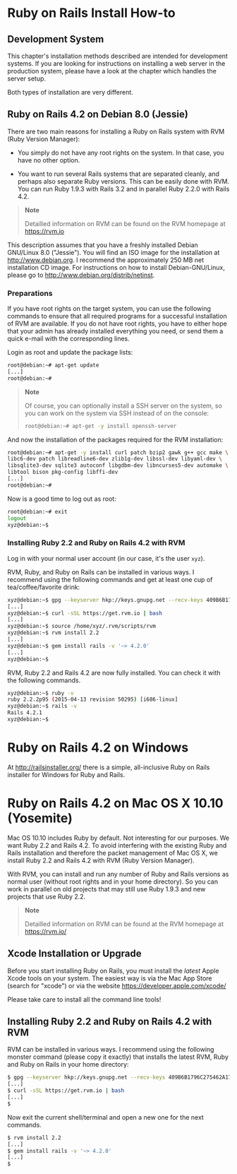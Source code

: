 # Ruby on Rails Install How-to

## Development System

This chapter's installation methods described are intended for
development systems. If you are looking for instructions on installing a
web server in the production system, please have a look at the chapter which handles the server setup.

Both types of installation are very different.

## Ruby on Rails 4.2 on Debian 8.0 (Jessie)

There are two main reasons for installing a Ruby on Rails system with
RVM (Ruby Version Manager):

-   You simply do not have any root rights on the system. In that case,
    you have no other option.

-   You want to run several Rails systems that are separated cleanly,
    and perhaps also separate Ruby versions. This can be easily done
    with RVM. You can run Ruby 1.9.3 with Rails
    3.2 and in parallel Ruby 2.2.0 with Rails 4.2.

> **Note**
>
> Detailled information on RVM can be found on the RVM homepage at
> https://rvm.io

This description assumes that you have a freshly installed Debian
GNU/Linux 8.0 ("Jessie"). You will find an ISO image for the
installation at http://www.debian.org. I recommend the approximately
250 MB net installation CD image. For instructions on how to install
Debian-GNU/Linux, please go to http://www.debian.org/distrib/netinst.

### Preparations

If you have root rights on the target system, you can use the following
commands to ensure that all required programs for a successful
installation of RVM are available. If you do not have root rights, you
have to either hope that your admin has already installed everything you
need, or send them a quick e-mail with the corresponding lines.

Login as root and update the package lists:

```bash
root@debian:~# apt-get update
[...]
root@debian:~#
```

> **Note**
>
> Of course, you can optionally install a SSH server on the system, so
> you can work on the system via SSH instead of on the console:
>
> ```bash
> root@debian:~# apt-get -y install openssh-server
> ```

And now the installation of the packages required for the RVM
installation:

```bash
root@debian:~# apt-get -y install curl patch bzip2 gawk g++ gcc make \
libc6-dev patch libreadline6-dev zlib1g-dev libssl-dev libyaml-dev \
libsqlite3-dev sqlite3 autoconf libgdbm-dev libncurses5-dev automake \
libtool bison pkg-config libffi-dev
[...]
root@debian:~#
```

Now is a good time to log out as root:

```bash
root@debian:~# exit
logout
xyz@debian:~$
```

### Installing Ruby 2.2 and Ruby on Rails 4.2 with RVM

Log in with your normal user account (in our case, it's the user `xyz`).

RVM, Ruby, and Ruby on Rails can be installed in various ways. I
recommend using the following commands and get at least one cup of
tea/coffee/favorite drink:

```bash
xyz@debian:~$ gpg --keyserver hkp://keys.gnupg.net --recv-keys 409B6B1796C275462A1703113804BB82D39DC0E3
[...]
xyz@debian:~$ curl -sSL https://get.rvm.io | bash
[...]
xyz@debian:~$ source /home/xyz/.rvm/scripts/rvm
xyz@debian:~$ rvm install 2.2
[...]
xyz@debian:~$ gem install rails -v '~> 4.2.0'
[...]
xyz@debian:~$
```

RVM, Ruby 2.2 and Rails 4.2 are now fully installed. You can check it with the following commands.

```bash
xyz@debian:~$ ruby -v
ruby 2.2.2p95 (2015-04-13 revision 50295) [i686-linux]
xyz@debian:~$ rails -v
Rails 4.2.1
xyz@debian:~$
```

# Ruby on Rails 4.2 on Windows

At http://railsinstaller.org/ there is a simple, all-inclusive Ruby on
Rails installer for Windows for Ruby and Rails.

# Ruby on Rails 4.2 on Mac OS X 10.10 (Yosemite)

Mac OS 10.10 includes Ruby by default. Not interesting for
our purposes. We want Ruby 2.2 and Rails 4.2. To avoid interfering
with the existing Ruby and Rails installation and therefore the packet
management of Mac OS X, we install Ruby 2.2 and Rails 4.2 with RVM (Ruby Version Manager).

With RVM, you can install and run any number of Ruby and Rails versions
as normal user (without root rights and in your home directory). So you
can work in parallel on old projects that may still use Ruby 1.9.3 and
new projects that use Ruby 2.2.

> **Note**
>
> Detailled information on RVM can be found at the RVM homepage at
> https://rvm.io/

## Xcode Installation or Upgrade

Before you start installing Ruby on Rails, you must install the *latest*
Apple Xcode tools on your system. The easiest way is via the Mac App
Store (search for "xcode") or via the website
https://developer.apple.com/xcode/

Please take care to install all the command line tools!

## Installing Ruby 2.2 and Ruby on Rails 4.2 with RVM

RVM can be installed in various ways. I recommend using the following
monster command (please copy it exactly) that installs the latest RVM,
Ruby and Ruby on Rails in your home directory:

```bash
$ gpg --keyserver hkp://keys.gnupg.net --recv-keys 409B6B1796C275462A1703113804BB82D39DC0E3
[...]
$ curl -sSL https://get.rvm.io | bash
[...]
$
```

Now exit the current shell/terminal and open a new one for the next commands.

```bash
$ rvm install 2.2
[...]
$ gem install rails -v '~> 4.2.0'
[...]
$
```
